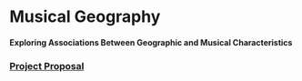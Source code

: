 # Musical Geography
#### Exploring Associations Between Geographic and Musical Characteristics


### [Project Proposal](docs/proposal.md)
